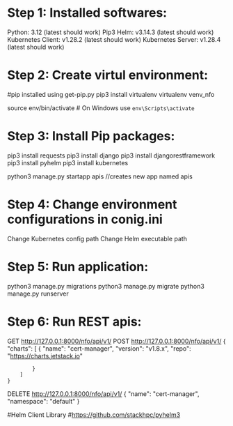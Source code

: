 
Step 1: Installed softwares:
===========================
Python: 3.12 (latest should work)
Pip3
Helm: v3.14.3 (latest should work)
Kubernetes Client: v1.28.2 (latest should work)
Kubernetes Server: v1.28.4 (latest should work)

Step 2: Create virtul environment:
=================================
#pip installed using get-pip.py
pip3 install virtualenv
virtualenv venv_nfo

source env/bin/activate  # On Windows use `env\Scripts\activate`

Step 3: Install Pip packages:
============================
pip3 install requests
pip3 install django
pip3 install djangorestframework
pip3 install pyhelm
pip3 install kubernetes


python3 manage.py startapp apis //creates new app named apis

Step 4: Change environment configurations in conig.ini
======================================================
Change Kubernetes config path
Change Helm executable path

Step 5: Run application:
=======================
python3 manage.py migrations
python3 manage.py migrate
python3 manage.py runserver

Step 6: Run REST apis:
=====================

GET http://127.0.0.1:8000/nfo/api/v1/
POST http://127.0.0.1:8000/nfo/api/v1/
    {
        "charts": [
            {
                "name": "cert-manager",
                "version": "v1.8.x",
                "repo": "https://charts.jetstack.io"
                
            }
        ]
    }
DELETE http://127.0.0.1:8000/nfo/api/v1/
    {
        "name": "cert-manager",
        "namespace": "default"
    }


#Helm Client Library
#https://github.com/stackhpc/pyhelm3